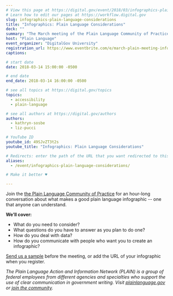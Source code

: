 ```yaml
---
# View this page at https://digital.gov/event/2018/03/infographics-plain-language-considerations
# Learn how to edit our pages at https://workflow.digital.gov
slug: infographics-plain-language-considerations
title: "Infographics: Plain Language Considerations"
deck: ""
summary: "The March meeting of the Plain Language Community of Practice will focus what makes an infographic easy to understand"
host: "Plain Language"
event_organizer: "DigitalGov University"
registration_url: https://www.eventbrite.com/e/march-plain-meeting-infographics-registration-43723253428
captions: 

# start date
date: 2018-03-14 15:00:00 -0500

# end date
end_date: 2018-03-14 16:00:00 -0500

# see all topics at https://digital.gov/topics
topics: 
  - accessibility
  - plain-language

# see all authors at https://digital.gov/authors
authors: 
  - kathryn-sosbe
  - liz-pucci

# YouTube ID
youtube_id: 49SJvZT3t2s
youtube_title: "Infographics: Plain Language Considerations"

# Redirects: enter the path of the URL that you want redirected to this page
aliases: 
  - /event/infographics-plain-language-considerations/

# Make it better ♥

---
```


Join the [the Plain Language Community of Practice](https://www.digitalgov.gov/communities/plain-language/) for an hour-long conversation about what makes a good plain language infographic -- one that anyone can understand.

**We’ll cover:**

- What do you need to consider?
- What questions do you have to answer as you plan to do one?
- How do you deal with data?
- How do you communicate with people who want you to create an infographic?

[Send us a sample](mailto:digitalgov@gsa.gov "Email a sample infographic to DGU") before the meeting, or add the URL of your infographic when you register.

_The Plain Language Action and Information Network (PLAIN) is a group of federal employees from different agencies and specialties who support the use of clear communication in government writing. Visit [plainlanguage.gov](https://www.plainlanguage.gov/) or [join the community](https://www.digitalgov.gov/communities/plain-language/)._

